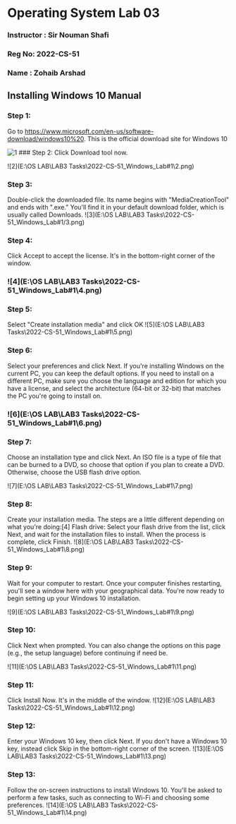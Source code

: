 # 	    Operating System Lab 03

### Instructor : Sir Nouman Shafi
### Reg No: 2022-CS-51
### Name : Zohaib Arshad
## Installing Windows 10 Manual
### Step 1:
Go to https://www.microsoft.com/en-us/software-download/windows10%20.
This is the official download site for Windows 10

  <img src="E:\OS LAB\LAB3 Tasks\2022-CS-51_Windows_Lab#1\1.png" alt="1"  />
### Step 2:
Click Download tool now.

![2](E:\OS LAB\LAB3 Tasks\2022-CS-51_Windows_Lab#1\2.png)

### Step 3:
Double-click the downloaded file. Its name begins with "MediaCreationTool" and ends with ".exe." You'll find it in your default download folder, which is usually called Downloads.
![3](E:\OS LAB\LAB3 Tasks\2022-CS-51_Windows_Lab#1/3.png)

### Step 4:
Click Accept to accept the license. It's in the bottom-right corner of the window.

### ![4](E:\OS LAB\LAB3 Tasks\2022-CS-51_Windows_Lab#1\4.png)

### Step 5:
Select "Create installation media" and click OK
![5](E:\OS LAB\LAB3 Tasks\2022-CS-51_Windows_Lab#1\5.png)

### Step 6:
Select your preferences and click Next. If you're installing Windows on the current PC, you can keep the default options. If you need to install on a different PC, make sure you choose the language and edition for which you have a license, and select the architecture (64-bit or 32-bit) that matches the PC you're going to install on.
### ![6](E:\OS LAB\LAB3 Tasks\2022-CS-51_Windows_Lab#1\6.png)

### Step 7:

Choose an installation type and click Next. An ISO file is a type of file that can be burned to a DVD, so choose that option if you plan to create a DVD. Otherwise, choose the USB flash drive option.

![7](E:\OS LAB\LAB3 Tasks\2022-CS-51_Windows_Lab#1\7.png)

### Step 8:
Create your installation media. The steps are a little different depending on what you're doing:[4]
Flash drive: Select your flash drive from the list, click Next, and wait for the installation files to install. When the process is complete, click Finish.
![8](E:\OS LAB\LAB3 Tasks\2022-CS-51_Windows_Lab#1\8.png)

### Step 9:
Wait for your computer to restart. Once your computer finishes restarting, you'll see a window here with your geographical data. You're now ready to begin setting up your Windows 10 installation.

![9](E:\OS LAB\LAB3 Tasks\2022-CS-51_Windows_Lab#1\9.png)

### Step 10:
Click Next when prompted. You can also change the options on this page (e.g., the setup language) before continuing if need be.

![11](E:\OS LAB\LAB3 Tasks\2022-CS-51_Windows_Lab#1\11.png)

### Step 11:
Click Install Now. It's in the middle of the window.
![12](E:\OS LAB\LAB3 Tasks\2022-CS-51_Windows_Lab#1\12.png)

### Step 12:
Enter your Windows 10 key, then click Next. If you don't have a Windows 10 key, instead click Skip in the bottom-right corner of the screen.
![13](E:\OS LAB\LAB3 Tasks\2022-CS-51_Windows_Lab#1\13.png)

### Step 13:
Follow the on-screen instructions to install Windows 10. You'll be asked to perform a few tasks, such as connecting to Wi-Fi and choosing some preferences.
![14](E:\OS LAB\LAB3 Tasks\2022-CS-51_Windows_Lab#1\14.png)
